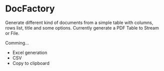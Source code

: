 # DocFactory

Generate different kind of documents from a simple table with columns, rows list, title and some options.
Currently generate a PDF Table to Stream or File.

Comming...
- Excel generation
- CSV
- Copy to clipboard
